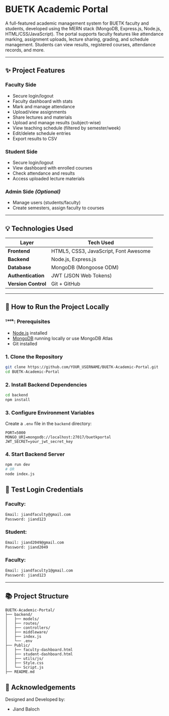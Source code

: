 # BUETK Academic Portal

A full-featured academic management system for BUETK faculty and students, developed using the MERN stack (MongoDB, Express.js, Node.js, HTML/CSS/JavaScript). The portal supports faculty features like attendance marking, assignment uploads, lecture sharing, grading, and schedule management. Students can view results, registered courses, attendance records, and more.

---

## ✨ Project Features

### Faculty Side

* Secure login/logout
* Faculty dashboard with stats
* Mark and manage attendance
* Upload/view assignments
* Share lectures and materials
* Upload and manage results (subject-wise)
* View teaching schedule (filtered by semester/week)
* Edit/delete schedule entries
* Export results to CSV

### Student Side

* Secure login/logout
* View dashboard with enrolled courses
* Check attendance and results
* Access uploaded lecture materials

### Admin Side *(Optional)*

* Manage users (students/faculty)
* Create semesters, assign faculty to courses

---

## 💡 Technologies Used

| Layer               | Tech Used                             |
| ------------------- | ------------------------------------- |
| **Frontend**        | HTML5, CSS3, JavaScript, Font Awesome |
| **Backend**         | Node.js, Express.js                   |
| **Database**        | MongoDB (Mongoose ODM)                |
| **Authentication**  | JWT (JSON Web Tokens)                 |
| **Version Control** | Git + GitHub                          |

---

## 🚀 How to Run the Project Locally

### ᵀᵃᵒᵏ: Prerequisites

* [Node.js](https://nodejs.org/en) installed
* [MongoDB](https://www.mongodb.com/try/download/community) running locally or use MongoDB Atlas
* Git installed

### 1. Clone the Repository

```bash
git clone https://github.com/YOUR_USERNAME/BUETK-Academic-Portal.git
cd BUETK-Academic-Portal
```

### 2. Install Backend Dependencies

```bash
cd backend
npm install
```

### 3. Configure Environment Variables

Create a `.env` file in the `backend` directory:

```env
PORT=5000
MONGO_URI=mongodb://localhost:27017/buetkportal
JWT_SECRET=your_jwt_secret_key
```

### 4. Start Backend Server

```bash
npm run dev
# OR
node index.js
```



## 🔑 Test Login Credentials

### Faculty:

```txt
Email: jiandfaculty@gmail.com
Password: jiand123
```

### Student:

```txt
Email: jiand2049@gmail.com
Password: jiand2049
```
### Faculty:
```txt
Email: jiandfaculty1@gmail.com
Password: jiand123
```

---


## 📚 Project Structure

```
BUETK-Academic-Portal/
├── backend/
│   ├── models/
│   ├── routes/
│   ├── controllers/
│   ├── middleware/
│   ├── index.js
│   └── .env
├── Public/
│   ├── faculty-dashboard.html
│   ├── student-dashboard.html
│   ├── utils/js/
│   ├── Style.css
│   └── Script.js
├── README.md
```


## 🙏 Acknowledgements

Designed and Developed by:

* Jiand Baloch

